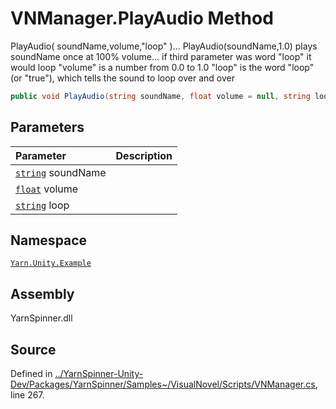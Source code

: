 <!-- This file was generated by a tool. Do not edit this file by hand. -->

# VNManager.PlayAudio Method
PlayAudio( soundName,volume,"loop" )...
PlayAudio(soundName,1.0) plays soundName once at 100% volume...
if third parameter was word "loop" it would loop "volume" is a
number from 0.0 to 1.0 "loop" is the word "loop" (or "true"),
which tells the sound to loop over and over

```csharp
public void PlayAudio(string soundName, float volume = null, string loop = "")
```

## Parameters
|Parameter|Description|
|:---|:---|
|[`string`](https://docs.microsoft.com/dotnet/api/System.String) soundName||
|[`float`](https://docs.microsoft.com/dotnet/api/System.Single) volume||
|[`string`](https://docs.microsoft.com/dotnet/api/System.String) loop||


## Namespace
[`Yarn.Unity.Example`](/api/csharp/yarn.unity.example/README.md)

## Assembly
YarnSpinner.dll

## Source
Defined in [../YarnSpinner-Unity-Dev/Packages/YarnSpinner/Samples~/VisualNovel/Scripts/VNManager.cs](https://github.com/YarnSpinnerTool/YarnSpinner-Unity//blob/develop/Samples~/VisualNovel/Scripts/VNManager.cs#L267), line 267.
